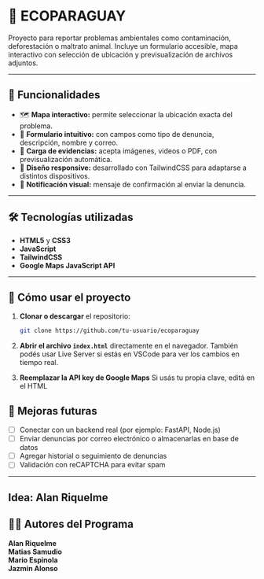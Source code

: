 # 🌿 ECOPARAGUAY

Proyecto para reportar problemas ambientales como contaminación, deforestación o maltrato animal. Incluye un formulario accesible, mapa interactivo con selección de ubicación y previsualización de archivos adjuntos.

---

## 📌 Funcionalidades

* 🗺️ **Mapa interactivo:** permite seleccionar la ubicación exacta del problema.
* 📝 **Formulario intuitivo:** con campos como tipo de denuncia, descripción, nombre y correo.
* 📎 **Carga de evidencias:** acepta imágenes, videos o PDF, con previsualización automática.
* 🎨 **Diseño responsive:** desarrollado con TailwindCSS para adaptarse a distintos dispositivos.
* 🔔 **Notificación visual:** mensaje de confirmación al enviar la denuncia.

---

## 🛠️ Tecnologías utilizadas

* **HTML5** y **CSS3**
* **JavaScript**
* **TailwindCSS**
* **Google Maps JavaScript API**

---

## 🚀 Cómo usar el proyecto

1. **Clonar o descargar** el repositorio:

   ```bash
   git clone https://github.com/tu-usuario/ecoparaguay
   
   ```

2. **Abrir el archivo `index.html`** directamente en el navegador.
   También podés usar Live Server si estás en VSCode para ver los cambios en tiempo real.

3. **Reemplazar la API key de Google Maps**
   Si usás tu propia clave, editá en el HTML

## 🎯 Mejoras futuras

* [ ] Conectar con un backend real (por ejemplo: FastAPI, Node.js)
* [ ] Enviar denuncias por correo electrónico o almacenarlas en base de datos
* [ ] Agregar historial o seguimiento de denuncias
* [ ] Validación con reCAPTCHA para evitar spam

---
## Idea: Alan Riquelme 

## 🙋‍♀️ Autores del Programa

**Alan Riquelme**<br>
**Matias Samudio**<br>
**Mario Espinola**<br>
**Jazmin Alonso**<br>
